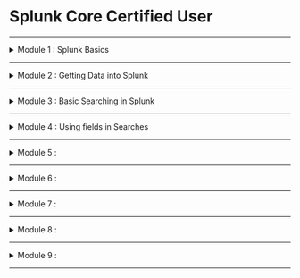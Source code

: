 # Splunk Core Certified User


---
<details>
  <summary> Module 1 : Splunk Basics </summary>

- What is Splunk?
- Basic Splunk Components
    - Processing Components
        - Forwarders, Indexers, Search Heads
    - Management Components 
        - Deployment server
        - Indexer Cluser Manager
        - Search head cluster deployer
        - License Manager
        - Monitoring Console

- Splunk Components
    - Splunk Forwarders
        - Universal forwarders ( for prods)
            - Separate executable with reduced functionality
            - Main function is to collect and send data
        - Heavy forwarders
            - Configure from full Splunk enterprise installation.
            - Can parse and filter data before forwarding.

    - Splunk Indexers (Search Peer)
        - It is a splunk enterprise instance that processes and writes data into repositories as events
        - Indexers can do processing
            - Transform raw data into events (parsing)
            - NOTE: Heavy forwarders can also parse data as well.
            - Assign metada - source, sourcetype (json, csv, etc), host (host machine that is actually sending the data to the Splunk)
            - Identify or create timestamps
            - After all the processing is done, indexers will write data to data repositories known as indexes in disk.
            - Default indexes
                - Main
                - _internal - Splunk own logs
            - Repositories containing files with index data are called buckets.
            - Example index structure

            ```
            Repositories
            Home Path
                Hot Bucket - data is actively ingested into hot bucket. Write only happen in Hot Bucket.
                Warm Bucket
            Cold Path
                Cold Bucket - Retention. If reach over the retention period, data will be frozen. 
            Thawed Path
                Frozen to thawed buckets
            ```
        - Indexer Cluster
            - Group indexers together to provide data replication
            - Cluster Manager coordinates replication activities and manages the Cluster
    - **Exam Tips**
        - Splunk components that transforms raw data into events.
            - Indexers
            - Heavy forwarders
        - Splunk components that saves data into disk
            - ONLY indexers can write to Hot Bucket disk
        - Licensing meter runs during indexing

 - Search Head
    - Allow users to write search queries (SPL) to search the indexed data
    - Distributes search requests to the indexers and merges the result back to the user
    - Extract fields and create other knowledge objects such as 
        - Reports
        - Alerts
        - Visualizations
        - Dashboards
    
    - Search Head Cluster
        - Group search heads with identical configuration
        - Search requests from users are balanced across Search Head (SH) group - load balancing
        - Managed by a Cluster Captain
            - Coordinates job scheduling among SH members
            - Coordinates replication activities
        - Cluster Deployer
            - This is a management component that distributes apps and other configurations to Cluster members
            - Distributes content, configuration, apps to other groups of Splunk instances (deployment clients)
            - Distributed content is known as deployment apps
            - Used mostly distribute apps to Splunk Forwarders
    - **Exam Tips**
        - Splunk component that let users write SPL queries ==> Search Head

- Forwarder Management
    - Deployment server GUI accessible within Splunk Web
    - Provides a way to configure deployment server and monitor updates
- License Manager
    - Hosts licenses and assigns license volumne to other Splunk Components (License peers) in a distributed deployment
    - License meter runs during indexing
    - License Types:
        - Volumne based
        - Infrastructure based
        - Access to Splunk features
- Monitoring Console
    - Used to view topology and performance information about your Splunk deployment
    - Monitor dashboards, use data from Splunk internal logs

- Splunk Web User Interface 
    - Access Splunk Web UI using a browser
    - Default Splunk Enterprise port is 8000
    - Local Machine : http://localhost:8000
    - Remote Instance (VM) : http://<instanceIP address>:8000
    - Provides access to Splunk features
        - Available features depend on role of user
        - Three main out of the box roles
            - User
            - Power
            - Admin 
    - Includes apps to extend functionality
        - Default App examples:
            - Home App
            - Search & Reporting App
        - Create Custom apps
        - Download apps from Splunkbase

    - **Exam Tips**
        - Default port of Splunk web ==> 8000
        - Splunk default app examples 
            - Home App
            - Search & Reporting App

- Splunk Apps
    - Splunk Apps are custom solutions that allow you to extend the functionality of the Splunk platform
    - What can Splunk app do?
        - Separate workspaces for different use cases to co-exist on single Splunk instance
            - Alerts
            - Reports
            - Dashboards
        - Custom configurations to ingest data
        - Collections of 
            - Data inputs
            - UI elements
            - Knowledge objects - fields extraction
    - Where to find apps?
        - Browse to find apps within Splunk Enterprise
        - Splunkbase, https://splunkbase.splunk.com/
    - **Exam Tips**
        - What are the use cases of Splunk apps?
        - Access Splunk apps in Splunkbase

- Splunkbase
    - Download eventgen

- Settings
    - Knowledge
        - Create and manage knowledge objects
        - Major menu items available to user and power roles
    - System
        - System settings
        - Licensing
        - Restart Splunk from GUI
    - Data
        - Create indexes and configure data inputs
        - Configure data forwarding and receiving
    - Distributed environment
        - Indexer clustering
        - Forwarder management
        - Data Fabric
        - Federated search
        - Distributed search 
    - Exam tip
        - What can be changed using account settings and preferences?
            - full name, email, password, timezone, background screen, etc.

- Search & Reporting App
    - Default app that provides an interface to search, analyze and vistualize data in Splunk
    - Search Bar - 
    - App Navigation Bar
    - Timerange
    - Search modes
        - fast mode
        - smart mode
        - verbose mode - least performance
    - Search history
    - Data summary
        - Use the Data Summary tab to quickly learn about the data present in your Splunk deployment
            - View count of events by :
                - Hosts
                - Sources
                - SourceTypes
    - Exam Tips
        - Quick way to understand your data in your deployment.
        - Fields present under data summary 
- Splunk Roles and Users
    - Roles 
        - admin
            - Access to all settings
            - can_delete
        - power
            - Have limited access to settings
            - Create and publish (share) knowledge objects
            - Assign to power users
        - splunk_system_role
        - user
            - Limited access to settings
            - Create private knowledge objects
            - Assign to basic users
    - Exam Tips
        - Role permissions. Which roles have minimum and maximum permissions
        - How many main roles in Splunk by default
            - min roles are user, power, admin
    - Question
        - Q1: Which of the following Splunk components typically resides on machines where data originates?
            - Forwarders are installed on host machines to collect data and send to Splunk for indexing.
        - Q2: Which Splunk component transforms raw data into events and distributes the results to an index?
            -  Indexer is the Splunk component that processes and writes data into repositories (indexes) as events.
        - Q3: Which component of Splunk is primarily responsible for saving data?
            - Indexer is the Splunk component that processes and writes data (saves data) into repositories (indexes) as events.
        - Q4: Three basic components of Splunk are?
            - Basic components are the processing components - Forwarder, Indexer, Search Head
        - Q5: What is Splunk?
            - Splunk is a software platform to search, analyze and vistualize the machine-generated data
        - Q6: Which component of Splunk let us write SPL query to find the required data?
            -  The Search Head allows users to write search queries using Splunk Search Processing Language (SPL) to search indexed data.
        - Q7: Which of the following Splunk Components can perform log filtering/parsing?
            - While universal forwarders can only collect and send data, heavy forwarders can parse and filter data.
        - Q8: Which of the following is true about user account settings and preferences?
            - You can configure Full name, Time zone and Default app under account settings and preferences in the account menu.
        - Q9: A collection of items containing things such as data inputs, UI elements, and knowledge objects is known as what?
            - Apps are collections of data inputs, UI elements, and knowledge objects.
        - Q10: Splunk Apps are used for the following:
            - 
        - Q11: Which is a default app for Splunk Enterprise?
            - Splunk comes out-of-the box with default apps such as Home App, Search & Reporting App.
        - Q12: How many main roles do you have in Splunk?
            - Splunk comes out-of-the box with 3 main roles: User, Power, Admin
        - Q13: What is the default web port used by Splunk?
            - Default port to access Splunk Web UI is 8000.

- Useful references
    - https://www.aplura.com/splunk-best-practices/
    - https://medium.com/@byanalytixlabs/understanding-the-splunk-architecture-key-components-and-best-practices-7f6161762328
</details>

---

<details>
  <summary> Module 2 : Getting Data into Splunk </summary>

- Ways to ingest data into Splunk
    - What data to ingest into Splunk?
        - Get data from files and directories
            - Monitor files and directories
            - Upload static files
        - Get data from network sources
            - Data that come over a network port
            - Both TCP and UDP protocols are supported
        - Get data from window sources
            - Window event logs
            - windows registry
            - Windows management instrumentation (WMI)
            - Active directory
            - Performance Monitoring
        - Get data from other sources
            - API
            - DB
            - Metrics
            - FIFO queues

    - How to ingest data into splunk
        - Use existing apps and add-ons: First check, if there is an existing add-ons
            - e.g. Splunk add-on for windows
            - Splunk add-on for AWS
            - Splunk DB connect
            - Splunk Stream
        - Find apps and add-ons on Splunkbase
        - Use forwarders to get data
            - install forwarders on the sources generating data.
            - Use Heavy Forwarders if more processing is needed before ingestion
        - Use HTTP event collector (HEC)
            - Use HEC to get data from source via HTTP or HTTPs protocol
        - For custom data, use scripted or module inputs

- Splunk index time process - end of end process consisting of three phases
    - Input Phase
        - Handled at the data source
            - Universal forwarder
            - HF
        - data sources are open and read
        - COnfigurations are applied to entire streams
        - data sent out for indexing
    - Parsing Phase
        - Handled at :
            - indexer
            - heavy forwarder
        - data is broken up into events
        - Extract defaul metadata fields
            - host
            - source
            - sourcetype
            - index ( defaults to main )
        - Identify and create timestamps
        - Identify line termination
    - Indexing Phase
        - Handled at : 
            - indexer
        - Run license meter
        - Build index data structures
        - Write data to disk

- Configuring data inputs
    - Add data inputs using one of the followin methods
        - Splunk Web
        - CLI
        - Config files - edit inputs.conf
        - Apps and add-ons from Splunkbase
    - Add data inputs using Splunk Web
        - Upload
            - Upload local files from your computer
            - Only get indexed once
        - Monitor
            - Monitor files and directories, network ports, etc.
            - Data located on Splunk enterprise instances
            - Useful for testing
        - Forward
            - Get data from remote machines over receiving port
            - Remote machines have forwarders installed
            - Mostly used in production environments
    
- Configuring data inputs - upload
    - select data source - file containing data to index
    - select a matching sourcetype from list of pretrained sourcetypes
        - sourcetype determined automatically but you can choose a different one from the dropdown.
        - you can also create a new sourcetype name
    
    - Input settings
        - Assing metadata values
        - Pick an index you want to place the data in
        - Review 
    - Data sources are from splunk
        - webserver 1, 2, 3
            - access.log, secure.log
        - localhost
            - Eventgen app, eventgen.conf
        - local host

- Adding training data - generate events

|Operating System| Default Splunk installation directory | Directory for app config files |
|---|---|---|
|Windows|C:\Program Files|Splunk|C:\Program files|Splunk\etc\apps|
|Linux|/opt/splunk|/opt/splunk/etc/apps|
|Mac OS|/Application/Splunk|/Application/Splunk/etc/apps|
- Adding training data - Overview
- Adding Training data - upload files
- Adding training data - Generating events

- **Quiz** - TB Added

</details>

---

<details>
  <summary> Module 3 :  Basic Searching in Splunk</summary>

- **Overview of Search & Reporting App**
    - New Search, fields, mode, job, etc.
- **Search with Keywords and Phrases**
    - Use keywords and phrases to retrieve matched events from the index
    - `index=main sourcetype=eventgen`
    - Match is performed against raw events in the _raw field.
    - To search matching phrases, use "double quotes" , "user ubuntu"
    - Scenario 1: Search events that match the following keywords for all time. Check which index(es) these events belong to.
        - invalid
        - amanda
        - Macintosh
        - telco01
    
    - Scenario 2 : Search events that match the following quoted phrase for all time. Check which index(es) these events belog to.
        - "user ubuntu"
        - "failed password"
        - "like gecko"
        - "Mac OS"
- **Use Wildcards**
  - Best practice, use Wildcards at the end of a term, e.g. pass*, fail*
  - Avoid using wildcards in the following situations:
    - Beginning of a string - *fail, *word
        - ==> search will look at every string, i.e., scan all events.
        - ==> can cause performance issues
    - Middle of a string - http*buttercupgames.com
        - ==> might cause inconsistent results especially in strings containing punctuation.

    - Scenario:
        - Search events that match the following terms with wildcards for all time. Compare execution times.
            - fail* with *fail
            - pass* with *word
            - http://www.buttercupgames.com with http*buttercupgames.com
        - Check for time taken --> Job --> Inspect Job
    - Exam tips : placement of wildcards in the search terms
- **Use boolean expressions (AND, OR, NOT operators)**
    - Boolean operators must be in uppercase
    - AND operator is implied between terms. Do not need to be explicitly specified.
        - Search for **failed passord** is the same as **failed AND password**
        - Not operators applies tot he term immediately following NOT
            - **user NOT administrator** ==> Search events that contain the word user and does not contain the word administrator
    - Scenario
        - Search events that match the following terms with Boolean operators for all time
            - failed password == failed AND password
            - invalid or macintosh
            - (www1 or www2) user amanda == (www1 or www2) AND user AND amanda
    - Exam tips
        - Which boolean operator is implied.
        - How to combine search terms with Boolean operators
        - Booleans in uppercase
    - Use Search Assistant - helps with writing searches by providing selections to complete search strings:
        - Marching terms in indexed data
        - Matching searches based on recent search history
        - Shows list of commands after first pipe (|)
        - You can select a term from the list to add to the search
        - Mouse over a command to get more info about the command
        - Search assistant also provides guidance to match parenthesis as you type.
            - When end parenthesis is typed, correspoinding beginning parenthesis is highlighted.
        - Search assistant is enabled by default, but can be disabled. Three modes:
            - full mode
                - Additionally displays count of how many times a term appears in indexed data.
                - Can be toggled using "Auto Open" option
            - compact mode - default
            - None (disable)
    - Scenario
        - Verify that the default search assistant mode is Compact.
        - Type the following keywords on the search bar to vertify search assistant:
            - Use - check for matching terms in indexed data.
            - (www1 - check for matching searches run rcently
                - select a recent search with parenthesis. Verify matching start parenthesis
            - telco01 | ==> check for commands after the pipe.
                - Mouse over a command to get information.
        - Change the search assistant mode to Full and verify that count of terms for search above.
        - Use the Auto Open option to toggle Full mode
        - Disable search assistant and verify that there are no selections provided for searches.

- **Use Search Assistant**
    - Search assistant helps with writing searches by providing selections to complete search strings.
    - You can select a term from the list to add to the search.
    - Mouse over a command to get more info about the command.
    - Search assistant is enabled by default but can be disabled. Three modes : 
        - Compact (default)
        - Full - get more info than compact mode.
        - None (disable)
    - Pipe character ==> you want command right after | 
    - e.g. `telco01 | stats count`

- **Identify Contents of search results**
    - timestamp
    - Splunk also extracts metadata fields at index time
        - host
        - source
        - sourcetype
        - index
    - Selected fields 
    - Terms that match the search are highlighted in search results.
    - When you click an item in the search results, you can drilldown to the following:
        - Add to search
        - Exclude from search
        - New search
    - Exam tips
        - Order of search results is reverse chronological order
        - Actions when clicking item on search results
        - Search result display options ==> raw, list, table
        - Metadata fields
- **Setting search time range**
    - Presets
        - real time
        - relative (historical)
        - other
    - Default time picker selection is last 24 hours
    - Time modifiers
        - earliest - `-24@h`
        - latest - `now`
        - It will overwrites the time range picker value
    - Relative time examples
        - earliest =-24h latest=now
        - earliest=-24h@h latest=now
    - Absolute time example
        - earliest=09/03/2024:00:00:00 latest=09/04/2023:23:00:00
        - s seconds
        - m minutes
        - d days
        - h hours
        - w weeks
        - mon months
        - y years
    - Snapping always rounds down to the nearest time unit specified 
        - If current time is 10:42:07, -4hr@h looks back to 06:00:00
        - If current time is 15:38:12, -30m@h looks back to 15:00:00 
    - Exam Tips
        - What UI component that allows for time selection - time range picker
        - setting time range using earliest and latest
        - time range picker options
            - presets, relative, real time, date range, date and time range, advanced
        - time unit abbreviations
            - s, m, d, h, w, mon, y
        - Difference between real-time and relative time   
            - real time vs historial 
    - earliest=-7d@d latest=now
    - earliest=-7d@d latest=0d
    - host01 OR host09 earliest=02/01/2025:05:00:00 latest=02/01/2025:14:00:00

- **Events Timeline**
    - Bin size (scale) of the timeline is shown on the legend
    - Formatting timeline
        - Hidden - hids the timeline
        - Compact - no labels on axis
        - Full
        - Linear scale
        - Log scale 

    - Zoom options
        - Zoom out 
            - Increases the size of the time bin in the legend. Re-executes the search 
        - Zoom to selection
            - Select a few bars and click `zoom to selection` to zoom in.
            - Decreases the size of bin
            - Re-executes the search
        - Deselect 
            - Cancel a selection 
    - Exam tips
        - Function of events timeline
        - Using click and drag on timeline
        - Timeline controls: Format, zoom out, zoom to selection, Deselect

- **Manage Search Jobs**
    - Every search you run is a job and generates a job Id
    - Job menu 
        - Change job settings
        - Send job to background
        - Inspect job 
        - Delete job 
    - Pause/Resume job
        - Pause a job while it's running and resume to finalize 
    - Stop job 
        - Will generate partial results
    - Share job 
        - Provides a link to bookmark or copy/share job
        - Extend retention of results to 7 days from default of 10 mins.
        - Give read permissions to everyone.
    - Export job 
        - Export search results as raw events (text file), CSV, XML, json
        - After using a transforming command, you no longer have raw events. ONLY CSV, XML, JSON available
    - Print job 
        - Print results or save as PDF 

    - Edit Job settings
        - permissions
            - by default, only owner can view the job (private).
            - When you share job link, read access is provided to everyone 
        - lifetime 
            - default job lifetime is 10mins.
            - When you share job link, lifetime is automatically extended to 7 days.
            - To keep results longer, save job as a report. 
    - Access saved Jobs
        - Activity -> Jobs
        - Show jobs run within last 10 mins (default)
        - Show jobs with lifetime extended to 7 days
        - To view jobs results, click on job link 
    - Exam tips 
        - default time to retain search job - 10 mins 
        - how to keep search results longer than 7 days - save the job as report 
        - What can you configure with job settings menu?
            - permission, job lifetime
        - Job details on activity menu 
        - 

- **View Search History**
    - Contains a list of most recently run ad-hoc searches
    - Use filter to find specific previously run searches
    - By default, contains 20 searches per page
    - Use time filter to set the Timerange
    - Use Add to search to run a previously run search 


</details>

---

<details>
  <summary> Module 4 :  Using fields in Searches</summary>

- **What are fields?**


- **Using the Fields sidebar** 

- **Using fields in searches**

- **Boolean Operators** 

- **Comparison Operators** 

- **Difference between != and NOT** 

- **Search modes**

- **Search best practices** 


</details>

---

<details>
  <summary> Module 5 :  </summary>


</details>

---

<details>
  <summary> Module 6 :  </summary>


</details>

---

<details>
  <summary> Module 7 :  </summary>


</details>

---

<details>
  <summary> Module 8 :  </summary>


</details>

---

<details>
  <summary> Module 9 :  </summary>


</details>

---

